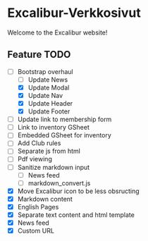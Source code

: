 # Excalibur-Verkkosivut
Welcome to the Excalibur website!

## Feature TODO
- [ ] Bootstrap overhaul
  - [ ] Update News
  - [X] Update Modal
  - [X] Update Nav
  - [X] Update Header
  - [X] Update Footer
- [ ] Update link to membership form
- [ ] Link to inventory GSheet
- [ ] Embedded GSheet for inventory
- [ ] Add Club rules
- [ ] Separate js from html
- [ ] Pdf viewing
- [ ] Sanitize markdown input
  - [ ] News feed
  - [ ] markdown_convert.js
- [X] Move Excalibur icon to be less obsructing
- [X] Markdown content
- [X] English Pages
- [X] Separate text content and html template
- [X] News feed
- [X] Custom URL 
